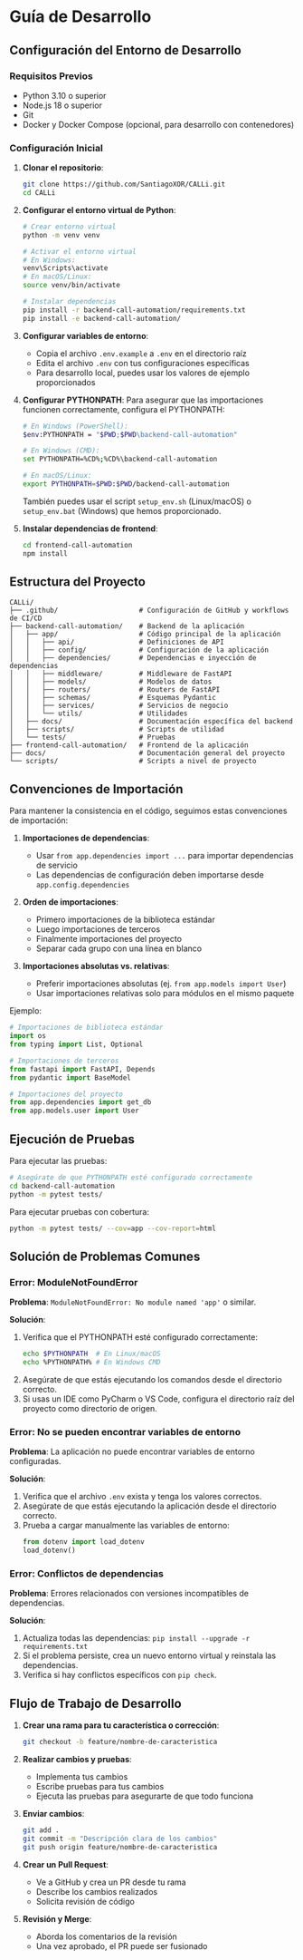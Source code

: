 # Guía de Desarrollo

## Configuración del Entorno de Desarrollo

### Requisitos Previos

- Python 3.10 o superior
- Node.js 18 o superior
- Git
- Docker y Docker Compose (opcional, para desarrollo con contenedores)

### Configuración Inicial

1. **Clonar el repositorio**:
   ```bash
   git clone https://github.com/SantiagoXOR/CALLi.git
   cd CALLi
   ```

2. **Configurar el entorno virtual de Python**:
   ```bash
   # Crear entorno virtual
   python -m venv venv

   # Activar el entorno virtual
   # En Windows:
   venv\Scripts\activate
   # En macOS/Linux:
   source venv/bin/activate

   # Instalar dependencias
   pip install -r backend-call-automation/requirements.txt
   pip install -e backend-call-automation/
   ```

3. **Configurar variables de entorno**:
   - Copia el archivo `.env.example` a `.env` en el directorio raíz
   - Edita el archivo `.env` con tus configuraciones específicas
   - Para desarrollo local, puedes usar los valores de ejemplo proporcionados

4. **Configurar PYTHONPATH**:
   Para asegurar que las importaciones funcionen correctamente, configura el PYTHONPATH:

   ```bash
   # En Windows (PowerShell):
   $env:PYTHONPATH = "$PWD;$PWD\backend-call-automation"

   # En Windows (CMD):
   set PYTHONPATH=%CD%;%CD%\backend-call-automation

   # En macOS/Linux:
   export PYTHONPATH=$PWD:$PWD/backend-call-automation
   ```

   También puedes usar el script `setup_env.sh` (Linux/macOS) o `setup_env.bat` (Windows) que hemos proporcionado.

5. **Instalar dependencias de frontend**:
   ```bash
   cd frontend-call-automation
   npm install
   ```

## Estructura del Proyecto

```
CALLi/
├── .github/                    # Configuración de GitHub y workflows de CI/CD
├── backend-call-automation/    # Backend de la aplicación
│   ├── app/                    # Código principal de la aplicación
│   │   ├── api/                # Definiciones de API
│   │   ├── config/             # Configuración de la aplicación
│   │   ├── dependencies/       # Dependencias e inyección de dependencias
│   │   ├── middleware/         # Middleware de FastAPI
│   │   ├── models/             # Modelos de datos
│   │   ├── routers/            # Routers de FastAPI
│   │   ├── schemas/            # Esquemas Pydantic
│   │   ├── services/           # Servicios de negocio
│   │   └── utils/              # Utilidades
│   ├── docs/                   # Documentación específica del backend
│   ├── scripts/                # Scripts de utilidad
│   └── tests/                  # Pruebas
├── frontend-call-automation/   # Frontend de la aplicación
├── docs/                       # Documentación general del proyecto
└── scripts/                    # Scripts a nivel de proyecto
```

## Convenciones de Importación

Para mantener la consistencia en el código, seguimos estas convenciones de importación:

1. **Importaciones de dependencias**:
   - Usar `from app.dependencies import ...` para importar dependencias de servicio
   - Las dependencias de configuración deben importarse desde `app.config.dependencies`

2. **Orden de importaciones**:
   - Primero importaciones de la biblioteca estándar
   - Luego importaciones de terceros
   - Finalmente importaciones del proyecto
   - Separar cada grupo con una línea en blanco

3. **Importaciones absolutas vs. relativas**:
   - Preferir importaciones absolutas (ej. `from app.models import User`)
   - Usar importaciones relativas solo para módulos en el mismo paquete

Ejemplo:
```python
# Importaciones de biblioteca estándar
import os
from typing import List, Optional

# Importaciones de terceros
from fastapi import FastAPI, Depends
from pydantic import BaseModel

# Importaciones del proyecto
from app.dependencies import get_db
from app.models.user import User
```

## Ejecución de Pruebas

Para ejecutar las pruebas:

```bash
# Asegúrate de que PYTHONPATH esté configurado correctamente
cd backend-call-automation
python -m pytest tests/
```

Para ejecutar pruebas con cobertura:

```bash
python -m pytest tests/ --cov=app --cov-report=html
```

## Solución de Problemas Comunes

### Error: ModuleNotFoundError

**Problema**: `ModuleNotFoundError: No module named 'app'` o similar.

**Solución**:
1. Verifica que el PYTHONPATH esté configurado correctamente:
   ```bash
   echo $PYTHONPATH  # En Linux/macOS
   echo %PYTHONPATH% # En Windows CMD
   ```
2. Asegúrate de que estás ejecutando los comandos desde el directorio correcto.
3. Si usas un IDE como PyCharm o VS Code, configura el directorio raíz del proyecto como directorio de origen.

### Error: No se pueden encontrar variables de entorno

**Problema**: La aplicación no puede encontrar variables de entorno configuradas.

**Solución**:
1. Verifica que el archivo `.env` exista y tenga los valores correctos.
2. Asegúrate de que estás ejecutando la aplicación desde el directorio correcto.
3. Prueba a cargar manualmente las variables de entorno:
   ```python
   from dotenv import load_dotenv
   load_dotenv()
   ```

### Error: Conflictos de dependencias

**Problema**: Errores relacionados con versiones incompatibles de dependencias.

**Solución**:
1. Actualiza todas las dependencias: `pip install --upgrade -r requirements.txt`
2. Si el problema persiste, crea un nuevo entorno virtual y reinstala las dependencias.
3. Verifica si hay conflictos específicos con `pip check`.

## Flujo de Trabajo de Desarrollo

1. **Crear una rama para tu característica o corrección**:
   ```bash
   git checkout -b feature/nombre-de-caracteristica
   ```

2. **Realizar cambios y pruebas**:
   - Implementa tus cambios
   - Escribe pruebas para tus cambios
   - Ejecuta las pruebas para asegurarte de que todo funciona

3. **Enviar cambios**:
   ```bash
   git add .
   git commit -m "Descripción clara de los cambios"
   git push origin feature/nombre-de-caracteristica
   ```

4. **Crear un Pull Request**:
   - Ve a GitHub y crea un PR desde tu rama
   - Describe los cambios realizados
   - Solicita revisión de código

5. **Revisión y Merge**:
   - Aborda los comentarios de la revisión
   - Una vez aprobado, el PR puede ser fusionado
